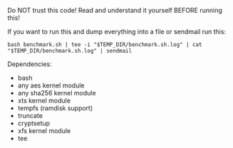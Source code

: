 Do NOT trust this code!
Read and understand it yourself BEFORE running this!

If you want to run this and dump everything into a file or sendmail run this:
```
bash benchmark.sh | tee -i "$TEMP_DIR/benchmark.sh.log" | cat "$TEMP_DIR/benchmark.sh.log" | sendmail
```

Dependencies:
- bash
- any aes kernel module
- any sha256 kernel module
- xts kernel module
- tempfs (ramdisk support)
- truncate
- cryptsetup
- xfs kernel module
- tee

